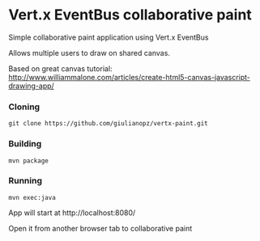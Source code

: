 # Vert.x EventBus collaborative paint

Simple collaborative paint application using Vert.x EventBus

Allows multiple users to draw on shared canvas.

Based on great canvas tutorial: http://www.williammalone.com/articles/create-html5-canvas-javascript-drawing-app/


### Cloning

```
git clone https://github.com/giulianopz/vertx-paint.git
```

### Building

```
mvn package
``` 

### Running

```
mvn exec:java
``` 

App will start at http://localhost:8080/

Open it from another browser tab to collaborative paint
